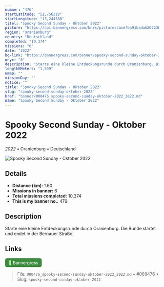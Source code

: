 ```yaml
---
nummer: "476"
startLatitude: "52,756318"
startLongitude: "13,244588"
titel: "Spooky Second Sunday - Oktober 2022"
picture: "https://api.bannergress.com/bnrs/pictures/acefba91bada626723bc788acb785537"
region: "Oranienburg"
country: "Deutschland"
completed: "10.374"
missions: "6"
date: "2022"
bg-link: "https://bannergress.com/banner/spooky-second-sunday-oktober-2022-b212"
onyx: "0"
description: "Starte eine kleine Entdeckungsrunde durch Oranienburg. Die Runde startet und endet in der Bernauer Straße."
lengthKMeters: "1,599"
umap: ""
missionDay: ""
notice: ""
title: "Spooky Second Sunday - Oktober 2022"
slug: "spooky-second-sunday-oktober-2022"
href: "banner/000476_spooky-second-sunday-oktober-2022_2022.md"
name: "Spooky Second Sunday - Oktober 2022"
---
```

# Spooky Second Sunday - Oktober 2022

*2022* • Oranienburg • Deutschland

![Spooky Second Sunday - Oktober 2022](https://api.bannergress.com/bnrs/pictures/acefba91bada626723bc788acb785537)



## Details
- **Distance (km):** 1.60
- **Missions in banner:** 6
- **Total missions completed:** 10.374
- **This is my banner no.:** 476



## Description
Starte eine kleine Entdeckungsrunde durch Oranienburg. Die Runde startet und endet in der Bernauer Straße.



## Links
<a href="https://bannergress.com/banner/spooky-second-sunday-oktober-2022-b212" target="_blank" style="display:inline-block;margin-right:8px;padding:6px 12px;background:#3c8b3c;color:#fff;text-decoration:none;border-radius:6px;">🔗 Bannergress</a>



> File: `000476_spooky-second-sunday-oktober-2022_2022.md` • #000476 • Slug: `spooky-second-sunday-oktober-2022`
